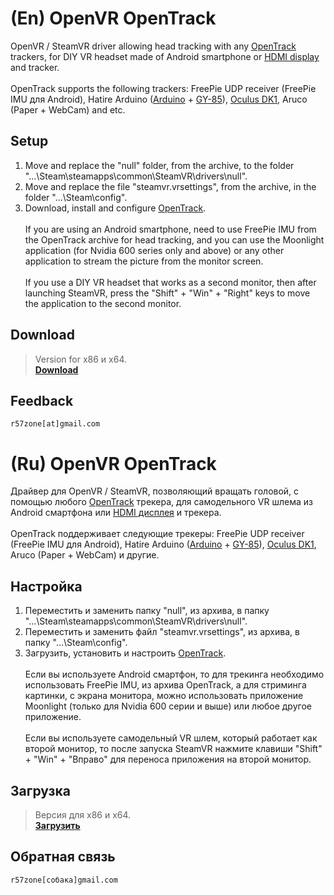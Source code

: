 # (En) OpenVR OpenTrack
OpenVR / SteamVR driver allowing head tracking with any [OpenTrack](https://github.com/opentrack/opentrack) trackers, for DIY VR headset made of Android smartphone or [HDMI display](http://ali.pub/1llt51) and tracker.<br>
<br>OpenTrack supports the following trackers: FreePie UDP receiver (FreePie IMU для Android), Hatire Arduino ([Arduino](http://ali.pub/1lltzk) + [GY-85](http://ali.pub/1lltk0)), [Oculus DK1](http://ali.pub/1llqtf), Aruco (Paper + WebCam) and etc.

## Setup
1. Move and replace the "null" folder, from the archive, to the folder "...\Steam\steamapps\common\SteamVR\drivers\null".
2. Move and replace the file "steamvr.vrsettings", from the archive, in the folder "...\Steam\config".
3. Download, install and configure [OpenTrack](https://github.com/opentrack/opentrack).<br><br>
If you are using an Android smartphone, need to use FreePie IMU from the OpenTrack archive for head tracking, and you can use the Moonlight application (for Nvidia 600 series only and above) or any other application to stream the picture from the monitor screen.<br><br>
If you use a DIY VR headset that works as a second monitor, then after launching SteamVR, press the "Shift" + "Win" + "Right" keys to move the application to the second monitor.<br>

## Download
>Version for x86 и x64.<br>
**[Download](https://github.com/r57zone/OpenVR-OpenTrack)**<br>

## Feedback
`r57zone[at]gmail.com`<br>

# (Ru) OpenVR OpenTrack
Драйвер для OpenVR / SteamVR, позволяющий вращать головой, с помощью любого [OpenTrack](https://github.com/opentrack/opentrack) трекера, для самодельного VR шлема из Android смартфона или [HDMI дисплея](http://ali.pub/1llt51) и трекера.<br>
<br>OpenTrack поддерживает следующие трекеры: FreePie UDP receiver (FreePie IMU для Android), Hatire Arduino ([Arduino](http://ali.pub/1lltzk) + [GY-85](http://ali.pub/1lltk0)), [Oculus DK1](http://ali.pub/1llqtf), Aruco (Paper + WebCam) и другие.

## Настройка 
1. Переместить и заменить папку "null", из архива, в папку "...\Steam\steamapps\common\SteamVR\drivers\null".
2. Переместить и заменить файл "steamvr.vrsettings", из архива, в папку "...\Steam\config".
3. Загрузить, установить и настроить [OpenTrack](https://github.com/opentrack/opentrack).<br><br>
Если вы используете Android смартфон, то для трекинга необходимо использовать FreePie IMU, из архива OpenTrack, а для стриминга картинки, с экрана монитора, можно использовать приложение Moonlight (только для Nvidia 600 серии и выше) или любое другое приложение.<br><br>
Если вы используете самодельный VR шлем, который работает как второй монитор, то после запуска SteamVR нажмите клавиши "Shift" + "Win" + "Вправо" для переноса приложения на второй монитор.<br>

## Загрузка
>Версия для x86 и x64.<br>
**[Загрузить](https://github.com/r57zone/OpenVR-OpenTrack)**<br>

## Обратная связь
`r57zone[собака]gmail.com`